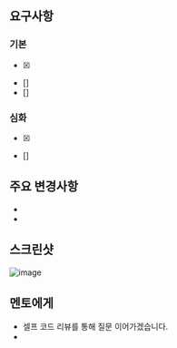 ## 요구사항

### 기본
- [x]
- []
- []

### 심화
- [x]
- []

## 주요 변경사항
- 
- 

## 스크린샷
![image](#)

## 멘토에게
- 셀프 코드 리뷰를 통해 질문 이어가겠습니다.
- 